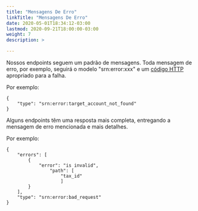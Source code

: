 ```yaml
---
title: "Mensagens De Erro"
linkTitle: "Mensagens De Erro"
date: 2020-05-01T18:34:12-03:00
lastmod: 2020-09-21T18:00:00-03:00
weight: 7
description: >

---
```


Nossos endpoints seguem um padrão de mensagens. Toda mensagem de erro, por exemplo, seguirá o modelo "srn:error:xxx\" e um [código HTTP](https://www.w3.org/Protocols/rfc2616/rfc2616-sec10.html) apropriado para a falha.

Por exemplo:

```text
{
    "type": "srn:error:target_account_not_found"
}
```

Alguns endpoints têm uma resposta mais completa, entregando a mensagem de erro mencionada e mais detalhes.

Por exemplo:

```text
{
    "errors": [
        {
            "error": "is invalid",
                "path": [
                    "tax_id"
                    ]
        }
    ],
    "type": "srn:error:bad_request"
}
```
